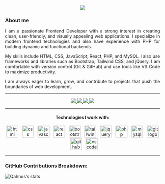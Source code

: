 <h1 align="center">
  <a href="https://git.io/typing-svg">
    <img src="https://readme-typing-svg.herokuapp.com/?lines=Hello+World!;I+am+Qahnus;Frontend+Developer+%7C+PHP+Enthusiast&center=true&size=30">
  </a>
</h1>

### About me

<p align="justify">
  I am a passionate Frontend Developer with a strong interest in creating clean, user-friendly, and visually appealing web applications. 
  I specialize in modern frontend technologies and also have experience with PHP for building dynamic and functional backends. 
</p>
<p align="justify">
  My skills include HTML, CSS, JavaScript, React, PHP, and MySQL. I also use frameworks and libraries such as Bootstrap, Tailwind CSS, and jQuery. 
  I am comfortable with version control (Git & GitHub) and use tools like VS Code to maximize productivity.
</p>
<p align="justify">
  I am always eager to learn, grow, and contribute to projects that push the boundaries of web development.
</p>

---

<p align="center">
  <a href="https://github.com/qahnus02" target="_blank"> 
    <img src="https://img.shields.io/badge/GitHub-100000?style=for-the-badge&logo=github&logoColor=white"> 
  </a>
  <a href="mailto:yourfriend@email.com"> 
    <img src="https://img.shields.io/badge/-Gmail-%23EA4335?style=for-the-badge&logo=gmail&logoColor=white" target="_blank"> 
  </a>
  <a href="https://t.me/your-friend-telegram"> 
    <img src="https://img.shields.io/badge/Telegram-26A5E4.svg?style=for-the-badge&logo=Telegram&logoColor=white"> 
  </a>
  <a href="https://www.linkedin.com/in/your-friend-linkedin" target="_blank"> 
    <img src="https://img.shields.io/badge/-Linkedin-0e76a8?style=for-the-badge&logo=Linkedin&logoColor=white" /> 
  </a>
</p>

---

<h4 align="center">Technologies I work with:</h4>

<div align="center">
  <img src="https://skillicons.dev/icons?i=html" height="38" alt="html logo" />
  <img width="5" />
  <img src="https://skillicons.dev/icons?i=css" height="38" alt="css logo" />
  <img width="5" />
  <img src="https://skillicons.dev/icons?i=js" height="38" alt="javascript logo" />
  <img width="5" />
  <img src="https://skillicons.dev/icons?i=react" height="38" alt="react logo" />
  <img width="5" />
  <img src="https://skillicons.dev/icons?i=bootstrap" height="38" alt="bootstrap logo" />
  <img width="5" />
  <img src="https://skillicons.dev/icons?i=tailwind" height="38" alt="tailwind logo" />
  <img width="5" />
  <img src="https://skillicons.dev/icons?i=jquery" height="38" alt="jquery logo" />
  <img width="5" />
  <img src="https://skillicons.dev/icons?i=php" height="38" alt="php logo" />
  <img width="5" />
  <img src="https://skillicons.dev/icons?i=mysql" height="38" alt="mysql logo" />
  <img width="5" />
  <img src="https://skillicons.dev/icons?i=git" height="38" alt="git logo" />
  <img width="5" />
  <img src="https://skillicons.dev/icons?i=github" height="38" alt="github logo" />
  <img width="5" />
  <img src="https://skillicons.dev/icons?i=vscode" height="38" alt="vscode logo" />
</div>

---

### GitHub Contributions Breakdown:
![Qahnus's stats](https://github-readme-stats.vercel.app/api?username=qahnus02&show_icons=true&count_private=true&bg_color=24292f)
